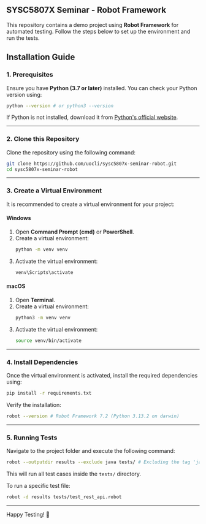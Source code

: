 ## SYSC5807X Seminar - Robot Framework

This repository contains a demo project using **Robot Framework** for automated testing. Follow the steps below to set up the environment and run the tests.

## Installation Guide

### **1. Prerequisites**
Ensure you have **Python (3.7 or later)** installed. You can check your Python version using:
```sh
python --version # or python3 --version
```

If Python is not installed, download it from [Python's official website](https://www.python.org/downloads/).

---

### **2. Clone this Repository**
Clone the repository using the following command:
```sh
git clone https://github.com/uocli/sysc5807x-seminar-robot.git
cd sysc5807x-seminar-robot
```

---

### **3. Create a Virtual Environment**
It is recommended to create a virtual environment for your project:

#### **Windows**
1. Open **Command Prompt (cmd)** or **PowerShell**.
2. Create a virtual environment:
   ```sh
   python -m venv venv
   ```
3. Activate the virtual environment:
   ```sh
   venv\Scripts\activate
   ```

#### **macOS**
1. Open **Terminal**.
2. Create a virtual environment:
   ```sh
   python3 -m venv venv
   ```
3. Activate the virtual environment:
   ```sh
   source venv/bin/activate
   ```

---

### **4. Install Dependencies**
Once the virtual environment is activated, install the required dependencies using:
```sh
pip install -r requirements.txt
```

Verify the installation:
```sh
robot --version # Robot Framework 7.2 (Python 3.13.2 on darwin)
```

---

### **5. Running Tests**
Navigate to the project folder and execute the following command:
```sh
robot --outputdir results --exclude java tests/ # Excluding the tag 'java' as it requires additional setup
```
This will run all test cases inside the `tests/` directory.

To run a specific test file:
```sh
robot -d results tests/test_rest_api.robot
```

---

Happy Testing! 🚀



